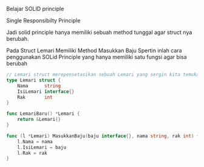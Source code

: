 Belajar SOLID principle 

Single Responsibilty Principle 

Jadi solid principle hanya memiliki sebuah method tunggal agar struct nya berubah.

Pada Struct Lemari Memiliki Method Masukkan Baju 
Spertin inlah cara penggunakan SOLid Principle yang hanya memiliki satu fungsi agar bisa berubah
```go
// Lemari struct merepensetasikan sebuah Lemari yang sergin kita temukan di rumah
type Lemari struct {
	Nama      string
	IsiLemari interface{}
	Rak       int
}

func LemariBaru() *Lemari {
	return &Lemari{}
}

func (l *Lemari) MasukkanBaju(baju interface{}, nama string, rak int) {
	l.Nama = nama
	l.IsiLemari = baju
	l.Rak = rak
}
```